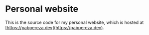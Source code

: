 # Personal website

This is the source code for my personal website, which is hosted at [https://pabpereza.dev](https://pabpereza.dev).
